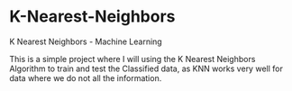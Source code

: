 # K-Nearest-Neighbors
K Nearest Neighbors - Machine Learning

This is a simple project where I will using the K Nearest Neighbors Algorithm to train and test the Classified data, as KNN 
works very well for data where we do not all the information.
